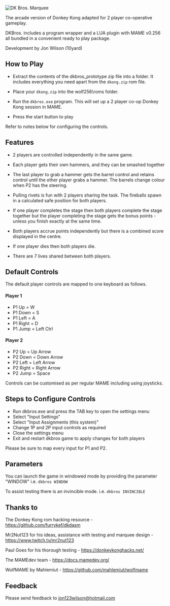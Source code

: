 ![DK Bros. Marquee](https://i.imgur.com/RQsTYYQ.png)

The arcade version of Donkey Kong adapted for 2 player co-operative gameplay.

DKBros. includes a program wrapper and a LUA plugin with MAME v0.256 all bundled in a convenient ready to play package.    

Development by Jon Wilson (10yard)


## How to Play

- Extract the contents of the dkbros_prototype zip file into a folder.  It includes everything you need apart from the `dkong.zip` rom file.

- Place your `dkong.zip` into the wolf256\roms folder.

- Run the `dkbros.exe` program.  This will set up a 2 player co-op Donkey Kong session in MAME.  

- Press the start button to play 

Refer to notes below for configuring the controls.


## Features

- 2 players are controlled independently in the same game.

- Each player gets their own hammers, and they can be smashed together

- The last player to grab a hammer gets the barrel control and retains control until the other player grabs a hammer.  The barrels change colour when P2 has the steering. 

- Pulling rivets is fun with 2 players sharing the task.  The fireballs spawn in a calculated safe position for both players.

- If one player completes the stage then both players complete the stage together but the player completing the stage gets the bonus points - unless you finish exactly at the same time.

- Both players accrue points independently but there is a combined score displayed in the centre.

- If one player dies then both players die.

- There are 7 lives shared between both players.


## Default Controls
The default player controls are mapped to one keyboard as follows.

#### Player 1
- P1 Up    = W
- P1 Down  = S
- P1 Left  = A
- P1 Right = D
- P1 Jump  = Left Ctrl

#### Player 2
- P2 Up    = Up Arrow
- P2 Down  = Down Arrow
- P2 Left  = Left Arrow
- P2 Right = Right Arrow
- P2 Jump  = Space

Controls can be customised as per regular MAME including using joysticks.


## Steps to Configure Controls

- Run dkbros.exe and press the TAB key to open the settings menu 
- Select "Input Settings"
- Select "Input Assignments (this system)"
- Change 1P and 2P input controls as required 
- Close the settings menu 
- Exit and restart dkbros game to apply changes for both players

Please be sure to map every input for P1 and P2.


## Parameters

You can launch the game in windowed mode by providing the parameter "WINDOW"
i.e. `dkbros WINDOW`

To assist testing there is an invincible mode.
i.e. `dkbros INVINCIBLE`


## Thanks to

The Donkey Kong rom hacking resource - https://github.com/furrykef/dkdasm

Mr2Nut123 for his ideas, assistance with testing and marquee design - https://www.twitch.tv/mr2nut123

Paul Goes for his thorough testing - https://donkeykonghacks.net/

The MAMEdev team - https://docs.mamedev.org/

WolfMAME by Mahlemiut - https://github.com/mahlemiut/wolfmame


## Feedback

Please send feedback to jon123wilson@hotmail.com